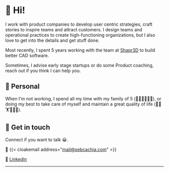 # 👋 Hi!

I work with product companies to develop user centric strategies, craft stories to inspire teams and attract customers. 
I design teams and operational practices to create high-functioning organizations, but I also love to get into the details and get stuff done.

Most recently, I spent 5 years working with the team at [Shapr3D](https://www.shapr3d.com) to build better CAD software.

Sometimes, I advise early stage startups or do some Product coaching, reach out if you think I can help you.

## 🏡 Personal

When I'm not working, I spend all my time with my family of 5 (👨‍🦲👩👧👧🐶), or doing my best to take care of myself and maintain a great quality of life (🏃🧘🏋️📖🚶🍳).

## 💬 Get in touch

Connect if you want to talk 😀.

📧 {{< cloakemail address="mail@sebcachia.com" >}}

👤 [Linkedin](https://linkedin.com/in/sebcachia)

---
